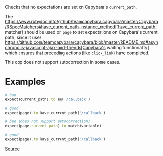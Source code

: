 
Checks that no expectations are set on Capybara's `current_path`.

The
https://www.rubydoc.info/github/teamcapybara/capybara/master/Capybara/RSpecMatchers#have_current_path-instance_method[`have_current_path` matcher]
should be used on `page` to set expectations on Capybara's
current path, since it uses
https://github.com/teamcapybara/capybara/blob/master/README.md#asynchronous-javascript-ajax-and-friends[Capybara's waiting functionality]
which ensures that preceding actions (like `click_link`) have
completed.

This cop does not support autocorrection in some cases.

# Examples

```ruby
# bad
expect(current_path).to eq('/callback')

# good
expect(page).to have_current_path('/callback')

# bad (does not support autocorrection)
expect(page.current_path).to match(variable)

# good
expect(page).to have_current_path('/callback')
```

[Source](http://www.rubydoc.info/gems/rubocop/RuboCop/Cop/RSpec/Capybara/CurrentPathExpectation)